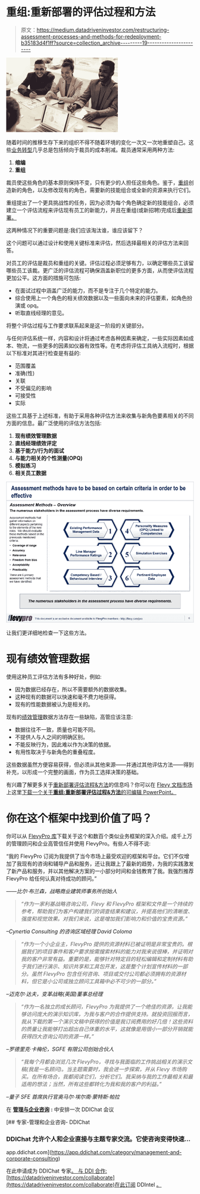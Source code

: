 # 重组:重新部署的评估过程和方法

> 原文：<https://medium.datadriveninvestor.com/restructuring-assessment-processes-and-methods-for-redeployment-b35183d4f1ff?source=collection_archive---------19----------------------->

![](img/bbcc301a0ec8227d0c91bccbdbc60559.png)

随着时间的推移生存下来的组织不得不随着环境的变化一次又一次地重塑自己。这些[业务转型](https://flevy.com/browse/stream/transformation)几乎总是包括倾向于裁员的成本削减。裁员通常采用两种方法:

1.  **缩编**
2.  **重组**

裁员使这些角色的基本原则保持不变，只有更少的人担任这些角色。鉴于，[重组](https://flevy.com/business-toolkit/restructuring)创造新的角色，以及修改现有的角色，需要新的技能组合或全新的资源来执行它们。

重组提出了一个更具挑战性的任务，因为必须为每个角色确定新的技能组合，必须建立一个评估流程来评估现有员工的新能力，并且在重组(或新招聘)完成后[重新部署。](https://flevy.com/browse/flevypro/redeployment-after-restructuring-5408)

这两种情况下的重要问题是:我们应该淘汰谁，谁应该留下？

这个问题可以通过设计和使用关键标准来评估，然后选择最相关的评估方法来回答。

对员工的评估是裁员和重组的关键。评估过程必须足够有力，以确定哪些员工该留哪些员工该裁。更广泛的评估流程可确保涵盖新职位的更多方面，从而使评估流程更加公平。这方面的措施可包括:

*   在面试过程中涵盖广泛的能力，而不是专注于几个特定的能力。
*   综合使用上一个角色的相关绩效数据以及一些面向未来的评估要素，如角色扮演或 opq。
*   听取直线经理的意见。

将整个评估过程与工作要求联系起来是这一阶段的关键部分。

与任何评估系统一样，内容和设计将通过考虑各种因素来确定，一些实际因素如成本、物流，一些更多的因素如仪器有效性等。在考虑将评估工具纳入流程时，根据以下标准对其进行检查是有益的:

*   范围覆盖
*   准确(性)
*   关联
*   不受偏见的影响
*   可接受性
*   实际

这些工具基于上述标准，有助于采用各种评估方法来收集与新角色要素相关的不同方面的信息。最广泛使用的评估方法包括:

1.  **现有绩效管理数据**
2.  **直线经理绩效评定**
3.  **基于能力/行为的面试**
4.  **与能力相关的个性测量(OPQ)**
5.  **模拟练习**
6.  **相关员工数据**

![](img/bba3a4dd2ed59befe6b6bc97d16e2144.png)

让我们更详细地检查一下这些方法。

# 现有绩效管理数据

使用这种员工评估方法有多种好处，例如:

*   因为数据已经存在，所以不需要额外的数据收集。
*   这种现有的数据可以快速和毫不费力地获得。
*   现有的性能数据被认为是相关的。

现有的[绩效管理](https://flevy.com/browse/stream/performance-management)数据方法存在一些缺陷，高管应该注意:

*   数据往往不一致，质量也可能不同。
*   不提供人与人之间的明确区别。
*   不能反映行为，因此难以作为决策的依据。
*   有用性取决于与新角色的重叠程度。

这些数据虽然方便容易获得，但必须从其他来源——并通过其他评估方法——得到补充，以形成一个完整的画面，作为员工选择决策的基础。

有兴趣了解更多关于[重新部署评估流程&方法](https://flevy.com/browse/flevypro/restructuring-redeployment-assessment-process-and-methods-5422)的信息吗？你可以在 [Flevy 文档市场](https://flevy.com/browse)上这里[下载一个关于**重组:重新部署评估过程&方法**的可编辑 PowerPoint。](https://flevy.com/browse/flevypro/restructuring-redeployment-assessment-process-and-methods-5422)

# 你在这个框架中找到价值了吗？

你可以从 [FlevyPro 库](https://flevy.com/pro/library)下载关于这个和数百个类似业务框架的深入介绍。成千上万的管理顾问和企业高管信任并使用 FlevyPro。有些人不得不说:

“我的 FlevyPro 订阅为我提供了当今市场上最受欢迎的框架和平台。它们不仅增加了我现有的咨询和辅导产品和服务，还让我跟上了最新的趋势，为我的实践激发了新产品和服务，并以其他解决方案的一小部分时间和金钱教育了我。我强烈推荐 FlevyPro 给任何认真对待成功的顾问。”

*——比尔·布兰森，战略商业建筑师事务所创始人*

> *“作为一家利基战略咨询公司，Flevy 和 FlevyPro 框架和文件是一个持续的参考，帮助我们为客户构建我们的调查结果和建议，并提高他们的清晰度、强度和视觉效果。对我们来说，这是增加我们影响力和价值的宝贵资源。”*

*–Cynertia Consulting 的咨询区域经理 David Coloma*

> *“作为一个小企业主，FlevyPro 提供的资源材料已被证明是非常宝贵的。根据我们的项目事件和客户要求按需搜索材料的能力对我来说很棒，并证明对我的客户非常有益。重要的是，能够针对特定目的轻松编辑和定制材料有助于我们进行演示、知识共享和工具包开发，这是整个计划宣传材料的一部分。虽然 FlevyPro 包含任何咨询、项目或交付公司都必须拥有的资源材料，但它是小公司或独立顾问工具箱中必不可少的一部分。”*

*–迈克尔·达夫，变革战略(英国)董事总经理*

> *“作为一名独立的成长顾问，FlevyPro 为我提供了一个绝佳的资源，让我能够访问庞大的演示知识库，为我与客户的合作提供支持。就投资回报而言，我从下载的第一个演示文稿中获得的价值是我订阅费用的好几倍！这些资料的质量让我能够打出超出自己体重的水平，这就像是用很小一部分开销就能获得四大咨询公司的资源一样。”*

*–罗德里克·卡梅伦，SGFE 有限公司创始合伙人*

> *“我每个月都会浏览几次 FlevyPro，寻找与我面临的工作挑战相关的演示文稿(我是一名顾问)。当主题需要时，我会进一步探索，并从 Flevy 市场购买。在所有场合，我都阅读它们，分析它们。我采纳与我的工作最相关和最适用的想法；当然，所有这些都转化为我和我的客户的利益。”*

*–量子 SFE 首席执行官奥马尔·埃尔南·蒙特斯·帕拉*

在 [**管理与企业咨询**](https://app.ddichat.com/category/management-and-corporate-consulting) **:** 中安排一次 DDIChat 会议

[](https://app.ddichat.com/category/management-and-corporate-consulting) [## 专家-管理和企业咨询- DDIChat

### DDIChat 允许个人和企业直接与主题专家交流。它使咨询变得快速…

app.ddichat.com](https://app.ddichat.com/category/management-and-corporate-consulting) 

在此申请成为 DDIChat 专家[。
与 DDI 合作:](https://app.ddichat.com/expertsignup)[https://datadriveninvestor.com/collaborate](https://datadriveninvestor.com/collaborate)在此订阅 DDIntel [。](https://ddintel.datadriveninvestor.com/)